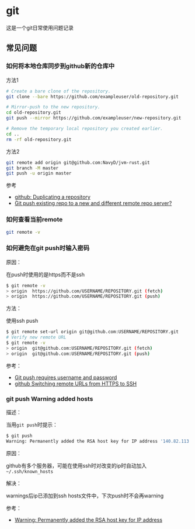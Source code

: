 # git

这是一个git日常使用问题记录

## 常见问题

### 如何将本地仓库同步到github新的仓库中

方法1

```bash
# Create a bare clone of the repository.
git clone --bare https://github.com/exampleuser/old-repository.git

# Mirror-push to the new repository.
cd old-repository.git
git push --mirror https://github.com/exampleuser/new-repository.git

# Remove the temporary local repository you created earlier.
cd ..
rm -rf old-repository.git
```

方法2

```bash
git remote add origin git@github.com:NavyD/jvm-rust.git
git branch -M master 
git push -u origin master                       
```

参考

- [github: Duplicating a repository](https://help.github.com/en/github/creating-cloning-and-archiving-repositories/duplicating-a-repository)
- [Git push existing repo to a new and different remote repo server?](https://stackoverflow.com/q/5181845/8566831)

### 如何查看当前remote

```bash
git remote -v
```

### 如何避免在git push时输入密码

原因：

在push时使用的是https而不是ssh

```bash
$ git remote -v
> origin  https://github.com/USERNAME/REPOSITORY.git (fetch)
> origin  https://github.com/USERNAME/REPOSITORY.git (push)
```

方法：

使用ssh push

```bash
$ git remote set-url origin git@github.com:USERNAME/REPOSITORY.git
# Verify new remote URL
$ git remote -v
> origin  git@github.com:USERNAME/REPOSITORY.git (fetch)
> origin  git@github.com:USERNAME/REPOSITORY.git (push)
```

参考：

- [Git push requires username and password](https://stackoverflow.com/q/6565357/8566831)
- [github Switching remote URLs from HTTPS to SSH](https://help.github.com/en/github/using-git/changing-a-remotes-url#switching-remote-urls-from-https-to-ssh)

### git push Warning added hosts

描述：

当用`git push`时提示：

```bash
$ git push
Warning: Permanently added the RSA host key for IP address '140.82.113.4' to the list of known hosts
```

原因：

github有多个服务器，可能在使用ssh时对改变的ip时自动加入`~/.ssh/known_hosts`

解决：

warnings后ip已添加到ssh hosts文件中，下次push时不会再warning

参考：

- [Warning: Permanently added the RSA host key for IP address](https://stackoverflow.com/a/18711834/8566831)

